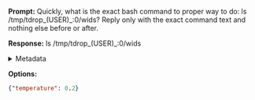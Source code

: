 **Prompt:**
Quickly, what is the exact bash command to proper way to do: ls /tmp/tdrop_$($USER)_:0/wids?
Reply only with the exact command text and nothing else before or after.

**Response:**
ls /tmp/tdrop_$($USER)_:0/wids

<details><summary>Metadata</summary>

- Duration: 1490 ms
- Datetime: 2023-08-04T15:23:33.085670
- Model: gpt-3.5-turbo-0613

</details>

**Options:**
```json
{"temperature": 0.2}
```

